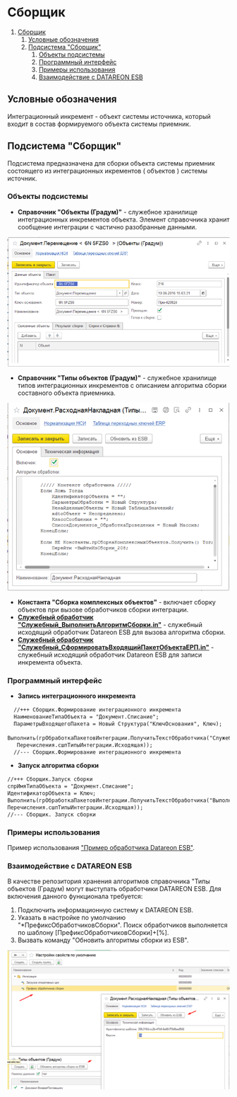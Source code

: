 # Сборщик

1. [Сборщик](#сборщик)
   1. [Условные обозначения](#условные-обозначения)
   2. [Подсистема "Сборщик"](#подсистема-сборщик)
      1. [Объекты подсистемы](#объекты-подсистемы)
      2. [Программный интерфейс](#программный-интерфейс)
      3. [Примеры использования](#примеры-использования)
      4. [Взаимодействие с DATAREON ESB](#взаимодействие-с-datareon-esb)

## Условные обозначения

Интеграционный инкремент -  объект системы источника, который входит в состав формируемого объекта системы приемник.

## Подсистема "Сборщик"

Подсистема предназначена для сборки объекта системы приемник состоящего из интеграционных икрементов ( объектов ) системы источник.

### Объекты подсистемы

- **Справочник "Объекты (Градум)"** - служебное хранилище интеграционных инкрементов объекта. Элемент справочника хранит сообщение интеграции с частично разобранные данными.

![Элемент справочника Объекты (Градум)  ](ЭлементСправочникаОбъекты.png)

- **Справочник "Типы объектов (Градум)"** - служебное хранилище типов интеграционных инкрементов с описанием алгоритма сборки составного объекта приемника.

![Элемент справочника Типы объектов (Градум)](ЭлементТипыОбъектов.png)

- **Константа "Сборка комплексных объектов"** - включает сборку объектов при вызове обработчиков сборки интеграции.
- [**Cлужебный обработчик "Служебный_ВыполнитьАлгоритмСборки.in"**](Служебный_ВыполнитьАлгоритмСборки.in.bsl) - служебный исходящий обработчик Datareon ESB для вызова алгоритма сборки.
- [**Cлужебный обработчик "Служебный_СформироватьВходящийПакетОбъектаЕРП.in"**](Служебный_СформироватьВходящийПакетОбъектаЕРП.in.bsl) - служебный исходящий обработчик Datareon ESB для записи инкремента объекта.

### Программный интерфейс

- **Запись интеграционного инкремента**
  
```bsl
  //+++ Сборщик.Формирование интеграционного инкремента
  НаименованиеТипаОбъекта = "Документ.Списание";
  ПараметрыВходящегоПакета = Новый Структура("КлючОснования", Ключ); 
  Выполнить(грОбработкаПакетовИнтеграции.ПолучитьТекстОбработчика("Служебный_СформироватьВходящийПакетОбъектаЕРП", 
   Перечисления.сшпТипыИнтеграции.Исходящая));
  //--- Сборщик.Формирование интеграционного инкремента 
```

- **Запуск алгоритма сборки**
  
```bsl
//+++ Сборщик.Запуск сборки
спрИмяТипаОбъекта = "Документ.Списание";
ИдентификаторОбъекта = Ключ;
Выполнить(грОбработкаПакетовИнтеграции.ПолучитьТекстОбработчика("ВыполнитьАлгоритмСборки", 
Перечисления.сшпТипыИнтеграции.Исходящая));
//--- Сборщик. Запуск сборки
```

### Примеры использования

Пример использования ["Пример обработчика Datareon ESB"](СписаниеНедостачТоваров_ERP.in.bsl).

### Взаимодействие с DATAREON ESB

В качестве репозитория хранения алгоритмов справочника "Типы объектов (Градум) могут выступать обработчики DATAREON ESB.
Для включения данного функционала требуется:

1. Подключить информационную систему к DATAREON ESB.
2. Указать в настройке по умолчанию "*ПрефиксОбработчиковСборки". Поиск обработчиков выполняется по шаблону [ПрефиксОбработчиковСборки]+[%].
3. Вызвать команду "Обновить алгоритмы сборки из ESB".

![Алгоритм справочника Типы объектов (Градум)](АлгоритмыТипыОбъектов.png)
